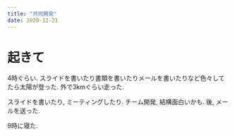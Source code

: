 ```yaml
---
title: "共同開発"
date: 2020-12-21
---
```


# 起きて
4時ぐらい. スライドを書いたり書類を書いたりメールを書いたりなど色々してたら太陽が登った. 外で3kmぐらい走った.

スライドを書いたり, ミーティングしたり. チーム開発, 結構面白いかも. 後, メールを送った.

9時に寝た.